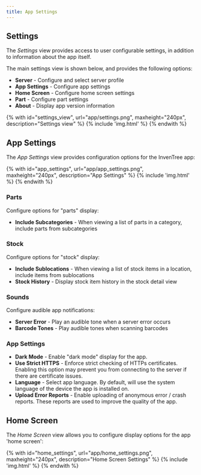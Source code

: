 ```yaml
---
title: App Settings
---
```


## Settings

The *Settings* view provides access to user configurable settings, in addition to information about the app itself.

The main settings view is shown below, and provides the following options:

- **Server** - Configure and select server profile
- **App Settings** - Configure app settings
- **Home Screen** - Configure home screen settings
- **Part** - Configure part settings
- **About** - Display  app version information

{% with id="settings_view", url="app/settings.png", maxheight="240px", description="Settings view" %}
{% include 'img.html' %}
{% endwith %}

## App Settings

The *App Settings* view provides configuration options for the InvenTree app:

{% with id="app_settings", url="app/app_settings.png", maxheight="240px", description="App Settings" %}
{% include 'img.html' %}
{% endwith %}

### Parts

Configure options for "parts" display:

- **Include Subcategories** - When viewing a list of parts in a category, include parts from subcategories

### Stock

Configure options for "stock" display:

- **Include Sublocations** - When viewing a list of stock items in a location, include items from sublocations
- **Stock History** - Display stock item history in the stock detail view

### Sounds

Configure audible app notifications:

- **Server Error** - Play an audible tone when a server error occurs
- **Barcode Tones** - Play audible tones when scanning barcodes

### App Settings

- **Dark Mode** - Enable "dark mode" display for the app.
- **Use Strict HTTPS** - Enforce strict checking of HTTPs certificates. Enabling this option may prevent you from connecting to the server if there are certificate issues.
- **Language** - Select app language. By default, will use the system language of the device the app is installed on.
- **Upload Error Reports** - Enable uploading of anonymous error / crash reports. These reports are used to improve the quality of the app.

## Home Screen

The *Home Screen* view allows you to configure display options for the app 'home screen':

{% with id="home_settings", url="app/home_settings.png", maxheight="240px", description="Home Screen Settings" %}
{% include 'img.html' %}
{% endwith %}
